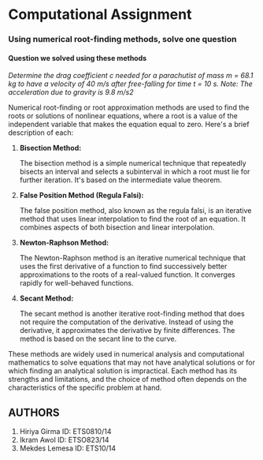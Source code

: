 <h1>Computational Assignment</h1>

<h3> Using numerical root-finding methods, solve one question </h3>
<h4> Question we solved using these methods</h4>

<p><i>Determine the drag coefficient c needed for a parachutist of mass m = 68.1 kg to have a velocity of 40 m/s after free-falling for time t = 10 s. Note: The acceleration due to gravity is 9.8 m/s2</i></p>

<p>Numerical root-finding or root approximation methods are used to find the roots or solutions of nonlinear equations, where a root is a value of the independent variable that makes the equation equal to zero. Here's a brief description of each:</p>
<ol>
   <li><b> Bisection Method:</b></li>
      <p>The bisection method is a simple numerical technique that repeatedly bisects an interval and selects a subinterval in which a root must lie for further iteration. It's based on the intermediate value theorem.</p>

   <li><b> False Position Method (Regula Falsi):</b></li>
      <p>The false position method, also known as the regula falsi, is an iterative method that uses linear interpolation to find the root of an equation. It combines aspects of both bisection and linear interpolation.</p>

   <li><b> Newton-Raphson Method:</b></li>
      <p>The Newton-Raphson method is an iterative numerical technique that uses the first derivative of a function to find successively better approximations to the roots of a real-valued function. It converges rapidly for well-behaved functions.</p>

   <li><b> Secant Method:</b></li>
      <p>The secant method is another iterative root-finding method that does not require the computation of the derivative. Instead of using the derivative, it approximates the derivative by finite differences. The method is based on the secant line to the curve.</p>
</ol>

<p>These methods are widely used in numerical analysis and computational mathematics to solve equations that may not have analytical solutions or for which finding an analytical solution is impractical. Each method has its strengths and limitations, and the choice of method often depends on the characteristics of the specific problem at hand.</p>

<h2>AUTHORS</h2>

<ol>
   <li>Hiriya Girma ID: ETS0810/14</li>
   <li>Ikram Awol ID: ETSO823/14</li>
   <li>Mekdes Lemesa ID: ETS10/14</li>
</ol>